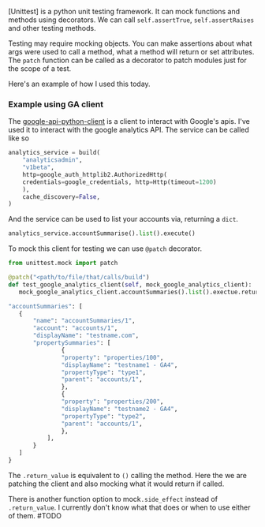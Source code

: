  [Unittest] is a python unit testing framework. It can mock functions and methods using decorators. We can call `self.assertTrue`, `self.assertRaises` and other testing methods.

Testing may require mocking objects. You can make assertions about what args were used to call a method, what a method will return or set attributes. The `patch` function can be called as a decorator to patch modules just for the scope of a test.

Here's an example of how I used this today.

### Example using GA client
The [google-api-python-client](https://github.com/googleapis/google-api-python-client) is a client to interact with Google's apis. I've used it to interact with the google analytics API. The service can be called like so
```python
analytics_service = build(
	"analyticsadmin", 
	"v1beta", 
	http=google_auth_httplib2.AuthorizedHttp(
	credentials=google_credentials, http=Http(timeout=1200)
	),
	cache_discovery=False,
)
```
 And the service can be used to list your accounts via, returning a `dict`.
 ```python
 analytics_service.accountSummarise().list().execute()
```
To mock this client for testing we can use `@patch` decorator.
  
 ```python
 from unittest.mock import patch

@patch("<path/to/file/that/calls/build")
def test_google_analytics_client(self, mock_google_analytics_client):
	mock_google_analytics_client.accountSummaries().list().exectue.return_value = {

"accountSummaries": [
	{
		"name": "accountSummaries/1",
		"account": "accounts/1",
		"displayName": "testname.com",
		"propertySummaries": [
				{
				"property": "properties/100",
				"displayName": "testname1 - GA4",
				"propertyType": "type1",
				"parent": "accounts/1",
				},
				{
				"property": "properties/200",
				"displayName": "testname2 - GA4",
				"propertyType": "type2",
				"parent": "accounts/1",
				},
			],
		}
	]
}
```

The `.return_value` is equivalent to `()` calling the method. Here the we are patching the client and also mocking what it would return if called.

There is another function option to mock`.side_effect`  instead of `.return_value`. I currently don't know what that does or when to use either of them. #TODO

